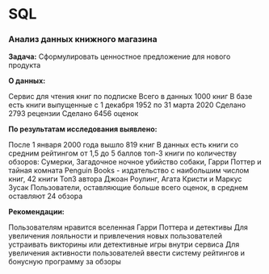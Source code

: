 # SQL
### Анализ данных книжного магазина
**Задача:**
Сформулировать ценностное предложение для нового продукта

**О данных:**

Сервис для чтения книг по подписке
Всего в данных 1000 книг
В базе есть книги выпущенные с 1 декабря 1952 по 31 марта 2020
Сделано 2793 рецензии
Сделано 6456 оценок  

**По результатам исследования выявлено:**

После 1 января 2000 года вышло 819 книг
В данных есть книги со средним рейтингом от 1,5 до 5 баллов
топ-3 книги по количеству обзоров: Сумерки, Загадочное ночное убийство собаки, Гарри Поттер и тайная комната
Penguin Books - издательство с наибольшим числом книг, 42 книги
Топ3 автора Джоан Роулинг, Агата Кристи и Маркус Зусак
Пользователи, оставляющие больше всего оценок, в среднем оставляют 24 обзора  

**Рекомендации:**

Пользователям нравится вселенная Гарри Поттера и детективы
Для увеличения лояльности и привлечения новых пользователей устраивать викторины или детективные игры внутри сервиса
Для увеличения активности пользователей ввести систему рейтингов и бонусную программу за обзоры
